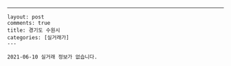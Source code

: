 ---
    layout: post
    comments: true
    title: 경기도 수원시
    categories: [실거래가]
    ---

    2021-06-10 실거래 정보가 없습니다.

    